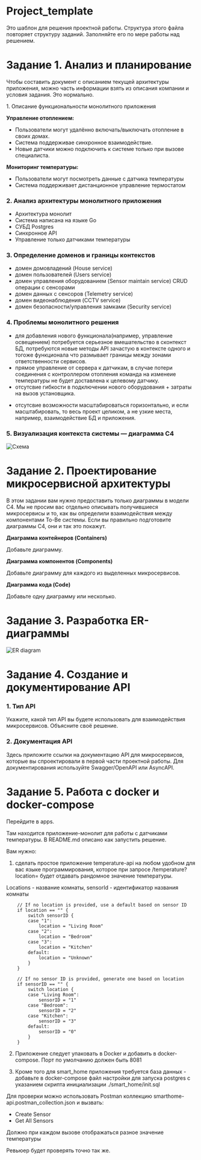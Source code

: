 # Project_template

Это шаблон для решения проектной работы. Структура этого файла повторяет структуру заданий. Заполняйте его по мере работы над решением.

# Задание 1. Анализ и планирование

<aside>

Чтобы составить документ с описанием текущей архитектуры приложения, можно часть информации взять из описания компании и условия задания. Это нормально.

</aside

### 1. Описание функциональности монолитного приложения

**Управление отоплением:**

- Пользователи могут удалённо включать/выключать отопление в своих домах.
- Система поддерживае синхронное взаимодействие. 
- Новые датчики можно подключить к системе только при вызове специалиста.

**Мониторинг температуры:**

- Пользователи могут посмотреть данные с датчика температуры 
- Система поддерживает дистанционное управление термостатом

### 2. Анализ архитектуры монолитного приложения

* Архитектура монолит 
* Система написана на языке Go 
* СУБД Postgres
* Синхронное API
* Управление только датчиками температуры

### 3. Определение доменов и границы контекстов

* домен домовладений (House service)
* домен пользователей (Users service)
* домен управления оборудованием (Sensor maintain service) CRUD операции с сенсорами
* домен данных с сенсоров (Telemetry service)
* домен видеонаблюдения (CCTV service)
* домен безопасности/управления замками (Security service)

### **4. Проблемы монолитного решения**

- для добавления нового функционала(например, управление освещением) потребуется серьезное вмешательство в сконтекст БД, потребуются новые методы API зачастую в контексте одного и тогоже функционала что размывает границы между зонами ответственности сервисов.
- прямое управление от сервера к датчикам, в случае потери соединения с контроллером отопления  команда на изменеие температуры не будет доставлена к целевому датчику.
- отсутсвие гибкости в подключении нового оборудования + затраты на вызов установщика.
* отсутсвие возможности масштабироваться горизонтально, и если масштабировать, то весь проект целиком, а не узкие места, например, взаимодействие БД и приложения.

### 5. Визуализация контекста системы — диаграмма С4

![Схема](apps/schemas/warmhouse_schema.png)

# Задание 2. Проектирование микросервисной архитектуры

В этом задании вам нужно предоставить только диаграммы в модели C4. Мы не просим вас отдельно описывать получившиеся микросервисы и то, как вы определили взаимодействия между компонентами To-Be системы. Если вы правильно подготовите диаграммы C4, они и так это покажут.

**Диаграмма контейнеров (Containers)**

Добавьте диаграмму.

**Диаграмма компонентов (Components)**

Добавьте диаграмму для каждого из выделенных микросервисов.

**Диаграмма кода (Code)**

Добавьте одну диаграмму или несколько.

# Задание 3. Разработка ER-диаграммы


![ER diagram](apps/schemas/ER_schema.png)

# Задание 4. Создание и документирование API

### 1. Тип API

Укажите, какой тип API вы будете использовать для взаимодействия микросервисов. Объясните своё решение.

### 2. Документация API

Здесь приложите ссылки на документацию API для микросервисов, которые вы спроектировали в первой части проектной работы. Для документирования используйте Swagger/OpenAPI или AsyncAPI.

# Задание 5. Работа с docker и docker-compose

Перейдите в apps.

Там находится приложение-монолит для работы с датчиками температуры. В README.md описано как запустить решение.

Вам нужно:

1) сделать простое приложение temperature-api на любом удобном для вас языке программирования, которое при запросе /temperature?location= будет отдавать рандомное значение температуры.

Locations - название комнаты, sensorId - идентификатор названия комнаты

```
	// If no location is provided, use a default based on sensor ID
	if location == "" {
		switch sensorID {
		case "1":
			location = "Living Room"
		case "2":
			location = "Bedroom"
		case "3":
			location = "Kitchen"
		default:
			location = "Unknown"
		}
	}

	// If no sensor ID is provided, generate one based on location
	if sensorID == "" {
		switch location {
		case "Living Room":
			sensorID = "1"
		case "Bedroom":
			sensorID = "2"
		case "Kitchen":
			sensorID = "3"
		default:
			sensorID = "0"
		}
	}
```

2) Приложение следует упаковать в Docker и добавить в docker-compose. Порт по умолчанию должен быть 8081

3) Кроме того для smart_home приложения требуется база данных - добавьте в docker-compose файл настройки для запуска postgres с указанием скрипта инициализации ./smart_home/init.sql

Для проверки можно использовать Postman коллекцию smarthome-api.postman_collection.json и вызвать:

- Create Sensor
- Get All Sensors

Должно при каждом вызове отображаться разное значение температуры

Ревьюер будет проверять точно так же.


